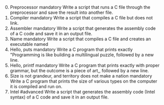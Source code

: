 0. Preprocessor
mandatory
Write a script that runs a C file through the preprocessor and save the result into another file.
1. Compiler
mandatory
Write a script that compiles a C file but does not link.
2. Assembler
mandatory
Write a script that generates the assembly code of a C code and save it in an output file.
3. Name
mandatory
Write a script that compiles a C file and creates an executable named 
4. Hello, puts
mandatory
Write a C program that prints exactly "Programming is like building a multilingual puzzle, followed by a new line.
5. Hello, printf
mandatory
Write a C program that prints exactly with proper grammar, but the outcome is a piece of art,, followed by a new line.
6. Size is not grandeur, and territory does not make a nation
mandatory
Write a C program that prints the size of various types on the computer it is compiled and run on.
7. Intel
#advanced
Write a script that generates the assembly code (Intel syntax) of a C code and save it in an output file.

